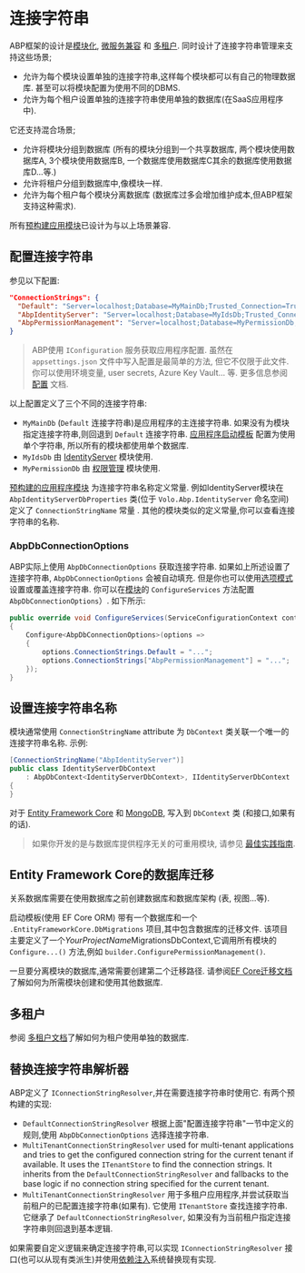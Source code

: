 # 连接字符串

ABP框架的设计是[模块化](Module-Development-Basics.md), [微服务兼容](Microservice-Architecture.md) 和 [多租户](Multi-Tenancy.md). 同时设计了连接字符串管理来支持这些场景;

* 允许为每个模块设置单独的连接字符串,这样每个模块都可以有自己的物理数据库. 甚至可以将模块配置为使用不同的DBMS.
* 允许为每个租户设置单独的连接字符串使用单独的数据库(在SaaS应用程序中).

它还支持混合场景;

* 允许将模块分组到数据库 (所有的模块分组到一个共享数据库, 两个模块使用数据库A, 3个模块使用数据库B, 一个数据库使用数据库C其余的数据库使用数据库D...等.)
* 允许将租户分组到数据库中,像模块一样.
* 允许为每个租户每个模块分离数据库 (数据库过多会增加维护成本,但ABP框架支持这种需求).

所有[预构建应用模块](Modules/Index.md)已设计为与以上场景兼容.

## 配置连接字符串

参见以下配置:

````json
"ConnectionStrings": {
  "Default": "Server=localhost;Database=MyMainDb;Trusted_Connection=True;",
  "AbpIdentityServer": "Server=localhost;Database=MyIdsDb;Trusted_Connection=True;",
  "AbpPermissionManagement": "Server=localhost;Database=MyPermissionDb;Trusted_Connection=True;"
}
````

> ABP使用 `IConfiguration` 服务获取应用程序配置. 虽然在 `appsettings.json` 文件中写入配置是最简单的方法, 但它不仅限于此文件. 你可以使用环境变量, user secrets, Azure Key Vault... 等. 更多信息参阅 [配置](Configuration.md) 文档.

以上配置定义了三个不同的连接字符串:

* `MyMainDb` (`Default` 连接字符串)是应用程序的主连接字符串. 如果没有为模块指定连接字符串,则回退到 `Default` 连接字符串. [应用程序启动模板](Startup-Templates/Application.md) 配置为使用单个字符串, 所以所有的模块都使用单个数据库.
* `MyIdsDb` 由 [IdentityServer](Modules/IdentityServer.md) 模块使用.
* `MyPermissionDb` 由 [权限管理](Modules/Permission-Management.md) 模块使用.

[预构建的应用程序模块](Modules/Index.md) 为连接字符串名称定义常量. 例如IdentityServer模块在 `AbpIdentityServerDbProperties` 类(位于 `Volo.Abp.IdentityServer` 命名空间)定义了 `ConnectionStringName` 常量 . 其他的模块类似的定义常量,你可以查看连接字符串的名称.

### AbpDbConnectionOptions

ABP实际上使用 `AbpDbConnectionOptions` 获取连接字符串. 如果如上所述设置了连接字符串, `AbpDbConnectionOptions` 会被自动填充. 但是你也可以使用[选项模式](Options.md)设置或覆盖连接字符串. 你可以在[模块](Module-Development-Basics.md)的 `ConfigureServices` 方法配置`AbpDbConnectionOptions`）.
如下所示:

````csharp
public override void ConfigureServices(ServiceConfigurationContext context)
{
    Configure<AbpDbConnectionOptions>(options =>
    {
        options.ConnectionStrings.Default = "...";
        options.ConnectionStrings["AbpPermissionManagement"] = "...";
    });
}
````

## 设置连接字符串名称

模块通常使用 `ConnectionStringName` attribute 为 `DbContext` 类关联一个唯一的连接字符串名称. 示例:

````csharp
[ConnectionStringName("AbpIdentityServer")]
public class IdentityServerDbContext
    : AbpDbContext<IdentityServerDbContext>, IIdentityServerDbContext
{
}
````

对于 [Entity Framework Core](Entity-Framework-Core.md) 和 [MongoDB](MongoDB.md), 写入到 `DbContext` 类 (和接口,如果有的话).

> 如果你开发的是与数据库提供程序无关的可重用模块, 请参见 [最佳实践指南](Best-Practices/Index.md).

## Entity Framework Core的数据库迁移

关系数据库需要在使用数据库之前创建数据库和数据库架构 (表, 视图...等).

启动模板(使用 EF Core ORM) 带有一个数据库和一个 `.EntityFrameworkCore.DbMigrations` 项目,其中包含数据库的迁移文件. 该项目主要定义了一个*YourProjectName*MigrationsDbContext,它调用所有模块的 `Configure...()` 方法,例如 `builder.ConfigurePermissionManagement()`.

一旦要分离模块的数据库,通常需要创建第二个迁移路径. 请参阅[EF Core迁移文档](Entity-Framework-Core-Migrations.md)了解如何为所需模块创建和使用其他数据库.

## 多租户

参阅 [多租户文档](Multi-Tenancy.md)了解如何为租户使用单独的数据库.

## 替换连接字符串解析器

ABP定义了 `IConnectionStringResolver`,并在需要连接字符串时使用它. 有两个预构建的实现:

* `DefaultConnectionStringResolver` 根据上面"配置连接字符串"一节中定义的规则,使用 `AbpDbConnectionOptions` 选择连接字符串.
* `MultiTenantConnectionStringResolver` used for multi-tenant applications and tries to get the configured connection string for the current tenant if available. It uses the `ITenantStore` to find the connection strings. It inherits from the `DefaultConnectionStringResolver` and fallbacks to the base logic if no connection string specified for the current tenant.
* `MultiTenantConnectionStringResolver` 用于多租户应用程序,并尝试获取当前租户的已配置连接字符串(如果有). 它使用 `ITenantStore` 查找连接字符串. 它继承了 `DefaultConnectionStringResolver`, 如果没有为当前租户指定连接字符串则回退到基本逻辑.

如果需要自定义逻辑来确定连接字符串,可以实现 `IConnectionStringResolver` 接口(也可以从现有类派生)并使用[依赖注入](Dependency-Injection.md)系统替换现有实现.